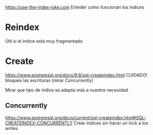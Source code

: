 https://use-the-index-luke.com
Enteder como funcionan los índices

# Reindex
Útil si el índice está muy fragmentado

# Create
https://www.postgresql.org/docs/9.6/sql-createindex.html
CUIDADO! bloquea las escrituras (mirar Concurrently)

Mirar que tipo de índice se adapta más a nuestra necesidad.


## Concurrently
https://www.postgresql.org/docs/current/sql-createindex.html#SQL-CREATEINDEX-CONCURRENTLY
Crear índices sin hacer un lock a los writes.
